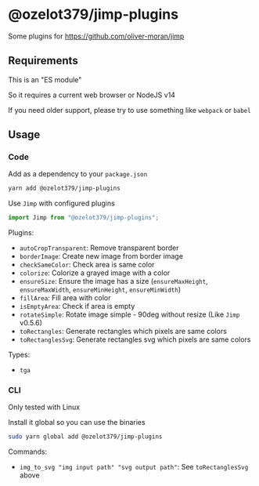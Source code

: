 # @ozelot379/jimp-plugins

Some plugins for https://github.com/oliver-moran/jimp

## Requirements

This is an "ES module"

So it requires a current web browser or NodeJS v14

If you need older support, please try to use something like `webpack` or `babel`

## Usage

### Code

Add as a dependency to your `package.json`

```bash
yarn add @ozelot379/jimp-plugins
```

Use `Jimp` with configured plugins

```javascript
import Jimp from "@ozelot379/jimp-plugins";
```

Plugins:

- `autoCropTransparent`: Remove transparent border
- `borderImage`: Create new image from border image
- `checkSameColor`: Check area is same color
- `colorize`: Colorize a grayed image with a color
- `ensureSize`: Ensure the image has a size (`ensureMaxHeight`, `ensureMaxWidth`, `ensureMinHeight`, `ensureMinWidth`)
- `fillArea`: Fill area with color
- `isEmptyArea`: Check if area is empty
- `rotateSimple`: Rotate image simple - 90deg without resize (Like `Jimp` v0.5.6)
- `toRectangles`: Generate rectangles which pixels are same colors
- `toRectanglesSvg`: Generate rectangles svg which pixels are same colors

Types:

- `tga`

### CLI

Only tested with Linux

Install it global so you can use the binaries

```bash
sudo yarn global add @ozelot379/jimp-plugins
```

Commands:
- `img_to_svg "img input path" "svg output path"`: See `toRectanglesSvg` above
